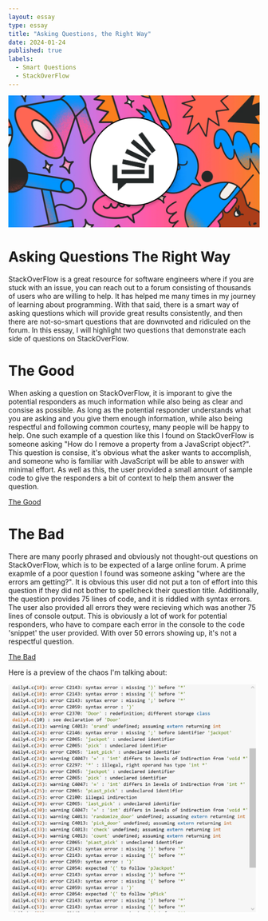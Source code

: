 ```yaml
---
layout: essay
type: essay
title: "Asking Questions, the Right Way"
date: 2024-01-24
published: true
labels:
  - Smart Questions
  - StackOverFlow
---
```

<img width="1116px" src="../img/stackoverflow.png"> 

# Asking Questions The Right Way
StackOverFlow is a great resource for software engineers where if you are stuck with an issue, you can reach out to a forum consisting of thousands of users who are willing to help. It has helped me many times in my journey of learning about programming. With that said, there is a smart way of asking questions which will provide great results consistently, and then there are not-so-smart questions that are downvoted and ridiculed on the forum. In this essay, I will highlight two questions that demonstrate each side of questions on StackOverFlow.

# The Good
When asking a question on StackOverFlow, it is imporant to give the potential responders as much information while also being as clear and consise as possible. As long as the potential responder understands what you are asking and you give them enough information, while also being respectful and following common courtesy, many people will be happy to help. One such example of a question like this I found on StackOverFlow is someone asking "How do I remove a property from a JavaScript object?". This question is consise, it's obvious what the asker wants to accomplish, and someone who is familiar with JavaScript will be able to answer with minimal effort. As well as this, the user provided a small amount of sample code to give the responders a bit of context to help them answer the question. 

[The Good](https://stackoverflow.com/questions/208105/how-do-i-remove-a-property-from-a-javascript-object)

# The Bad
There are many poorly phrased and obviously not thought-out questions on StackOverFlow, which is to be expected of a large online forum. A prime exapmle of a poor question I found was someone asking "where are the errors am getting?". It is obvious this user did not put a ton of effort into this question if they did not bother to spellcheck their question title. Additionally, the question provides 75 lines of code, and it is riddled with syntax errors. The user also provided all errors they were recieving which was another 75 lines of console output. This is obviously a lot of work for potential responders, who have to compare each error in the console to the code 'snippet' the user provided. With over 50 errors showing up, it's not a respectful question.

[The Bad](https://stackoverflow.com/questions/30449692/where-are-the-syntax-errors-am-getting)

Here is a preview of the chaos I'm talking about:

<img width="500px" src="../img/badstackoverflow.png">

